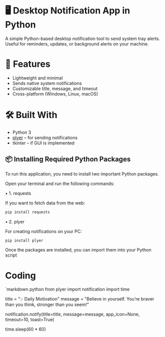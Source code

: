 # 🖥️ Desktop Notification App in Python

A simple Python-based desktop notification tool to send system tray alerts. Useful for reminders, updates, or background alerts on your machine.

# 📌 Features

* Lightweight and minimal
* Sends native system notifications
* Customizable title, message, and timeout
* Cross-platform (Windows, Linux, macOS)

# 🛠️ Built With

* Python 3
* [plyer](https://github.com/kivy/plyer) – for sending notifications
* tkinter – if GUI is implemented


## 📦 Installing Required Python Packages

To run this application, you need to install two important Python packages.

Open your terminal and run the following commands:

 • 1. requests

If you want to fetch data from the web:

```bash
pip install requests
```

 • 2. plyer

For creating notifications on your PC:

```bash
pip install plyer
```

Once the packages are installed, you can import them into your Python script

# Coding

`markdown
python
from plyer import notification
import time

title = "💡 Daily Motivation"
message = "Believe in yourself. You’re braver than you think, stronger than you seem!"

notification.notify(title=title,
                    message=message,
                    app_icon=None,
                    timeout=10,
                    toast=True)

time.sleep(60 * 60)
```
```




